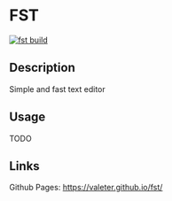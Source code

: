# FST

[![fst build](https://github.com/valeter/fst/actions/workflows/gradle.yml/badge.svg?branch=main)](https://github.com/valeter/fst/actions/workflows/gradle.yml)

## Description

Simple and fast text editor

## Usage

TODO

## Links

Github Pages: https://valeter.github.io/fst/

